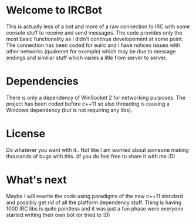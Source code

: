 Welcome to IRCBot
======================

This is actually less of a bot and more of a raw connection to IRC with some console stuff to receive and send messages. The code provides only the most basic functionality as I
didn't continue developement at some point.
The connection has been coded for euirc and I have notices issues with other networks (quakenet for example) which may be due to message endings and similiar stuff which varies a litle
from server to server.

Dependencies
=======================
There is only a dependency of WinSocket 2 for networking purposes. The project has been coded before c++11 so also threading is causing a Windows dependency (but is not requiring any libs).

License
=======================
Do whatever you want with it.. Not like I am worried about someone making thousands of bugs with this. (if you do feel free to share it with me :D)

What's next
======================
Maybe I will rewrite the code using paradigms of the new c++11 standard and possibly get rid of all the platform dependency stuff. 
Thing is having 1000 IRC libs is quite pointless and it was just a fun phase were everyone started writing their own bot (or tried to :D)